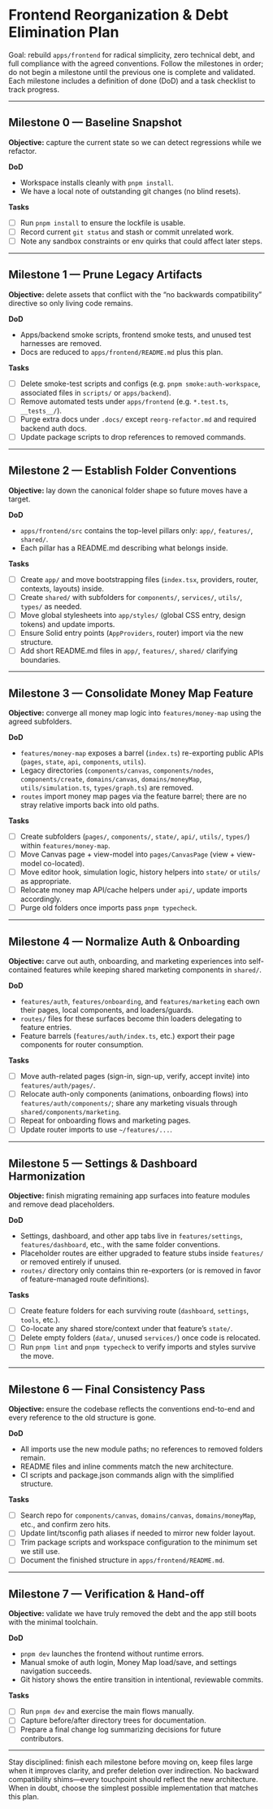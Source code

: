 # Frontend Reorganization & Debt Elimination Plan

Goal: rebuild `apps/frontend` for radical simplicity, zero technical debt, and full compliance with the agreed conventions. Follow the milestones in order; do not begin a milestone until the previous one is complete and validated. Each milestone includes a definition of done (DoD) and a task checklist to track progress.

---

## Milestone 0 — Baseline Snapshot

**Objective:** capture the current state so we can detect regressions while we refactor.

**DoD**
- Workspace installs cleanly with `pnpm install`.
- We have a local note of outstanding git changes (no blind resets).

**Tasks**
- [ ] Run `pnpm install` to ensure the lockfile is usable.
- [ ] Record current `git status` and stash or commit unrelated work.
- [ ] Note any sandbox constraints or env quirks that could affect later steps.

---

## Milestone 1 — Prune Legacy Artifacts

**Objective:** delete assets that conflict with the “no backwards compatibility” directive so only living code remains.

**DoD**
- Apps/backend smoke scripts, frontend smoke tests, and unused test harnesses are removed.
- Docs are reduced to `apps/frontend/README.md` plus this plan.

**Tasks**
- [ ] Delete smoke-test scripts and configs (e.g. `pnpm smoke:auth-workspace`, associated files in `scripts/` or `apps/backend`).
- [ ] Remove automated tests under `apps/frontend` (e.g. `*.test.ts`, `__tests__/`).
- [ ] Purge extra docs under `.docs/` except `reorg-refactor.md` and required backend auth docs.
- [ ] Update package scripts to drop references to removed commands.

---

## Milestone 2 — Establish Folder Conventions

**Objective:** lay down the canonical folder shape so future moves have a target.

**DoD**
- `apps/frontend/src` contains the top-level pillars only: `app/`, `features/`, `shared/`.
- Each pillar has a README.md describing what belongs inside.

**Tasks**
- [ ] Create `app/` and move bootstrapping files (`index.tsx`, providers, router, contexts, layouts) inside.
- [ ] Create `shared/` with subfolders for `components/`, `services/`, `utils/`, `types/` as needed.
- [ ] Move global stylesheets into `app/styles/` (global CSS entry, design tokens) and update imports.
- [ ] Ensure Solid entry points (`AppProviders`, router) import via the new structure.
- [ ] Add short README.md files in `app/`, `features/`, `shared/` clarifying boundaries.

---

## Milestone 3 — Consolidate Money Map Feature

**Objective:** converge all money map logic into `features/money-map` using the agreed subfolders.

**DoD**
- `features/money-map` exposes a barrel (`index.ts`) re-exporting public APIs (`pages`, `state`, `api`, `components`, `utils`).
- Legacy directories (`components/canvas`, `components/nodes`, `components/create`, `domains/canvas`, `domains/moneyMap`, `utils/simulation.ts`, `types/graph.ts`) are removed.
- `routes` import money map pages via the feature barrel; there are no stray relative imports back into old paths.

**Tasks**
- [ ] Create subfolders (`pages/`, `components/`, `state/`, `api/`, `utils/`, `types/`) within `features/money-map`.
- [ ] Move Canvas page + view-model into `pages/CanvasPage` (view + view-model co-located).
- [ ] Move editor hook, simulation logic, history helpers into `state/` or `utils/` as appropriate.
- [ ] Relocate money map API/cache helpers under `api/`, update imports accordingly.
- [ ] Purge old folders once imports pass `pnpm typecheck`.

---

## Milestone 4 — Normalize Auth & Onboarding

**Objective:** carve out auth, onboarding, and marketing experiences into self-contained features while keeping shared marketing components in `shared/`.

**DoD**
- `features/auth`, `features/onboarding`, and `features/marketing` each own their pages, local components, and loaders/guards.
- `routes/` files for these surfaces become thin loaders delegating to feature entries.
- Feature barrels (`features/auth/index.ts`, etc.) export their page components for router consumption.

**Tasks**
- [ ] Move auth-related pages (sign-in, sign-up, verify, accept invite) into `features/auth/pages/`.
- [ ] Relocate auth-only components (animations, onboarding flows) into `features/auth/components/`; share any marketing visuals through `shared/components/marketing`.
- [ ] Repeat for onboarding flows and marketing pages.
- [ ] Update router imports to use `~/features/...`.

---

## Milestone 5 — Settings & Dashboard Harmonization

**Objective:** finish migrating remaining app surfaces into feature modules and remove dead placeholders.

**DoD**
- Settings, dashboard, and other app tabs live in `features/settings`, `features/dashboard`, etc., with the same folder conventions.
- Placeholder routes are either upgraded to feature stubs inside `features/` or removed entirely if unused.
- `routes/` directory only contains thin re-exporters (or is removed in favor of feature-managed route definitions).

**Tasks**
- [ ] Create feature folders for each surviving route (`dashboard`, `settings`, `tools`, etc.).
- [ ] Co-locate any shared store/context under that feature’s `state/`.
- [ ] Delete empty folders (`data/`, unused `services/`) once code is relocated.
- [ ] Run `pnpm lint` and `pnpm typecheck` to verify imports and styles survive the move.

---

## Milestone 6 — Final Consistency Pass

**Objective:** ensure the codebase reflects the conventions end-to-end and every reference to the old structure is gone.

**DoD**
- All imports use the new module paths; no references to removed folders remain.
- README files and inline comments match the new architecture.
- CI scripts and package.json commands align with the simplified structure.

**Tasks**
- [ ] Search repo for `components/canvas`, `domains/canvas`, `domains/moneyMap`, etc., and confirm zero hits.
- [ ] Update lint/tsconfig path aliases if needed to mirror new folder layout.
- [ ] Trim package scripts and workspace configuration to the minimum set we still use.
- [ ] Document the finished structure in `apps/frontend/README.md`.

---

## Milestone 7 — Verification & Hand-off

**Objective:** validate we have truly removed the debt and the app still boots with the minimal toolchain.

**DoD**
- `pnpm dev` launches the frontend without runtime errors.
- Manual smoke of auth login, Money Map load/save, and settings navigation succeeds.
- Git history shows the entire transition in intentional, reviewable commits.

**Tasks**
- [ ] Run `pnpm dev` and exercise the main flows manually.
- [ ] Capture before/after directory trees for documentation.
- [ ] Prepare a final change log summarizing decisions for future contributors.

---

Stay disciplined: finish each milestone before moving on, keep files large when it improves clarity, and prefer deletion over indirection. No backward compatibility shims—every touchpoint should reflect the new architecture. When in doubt, choose the simplest possible implementation that matches this plan.
